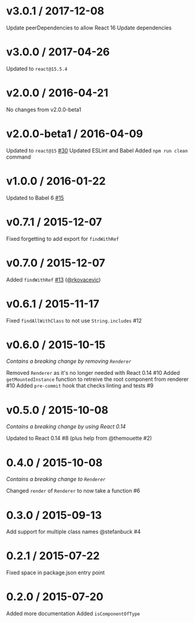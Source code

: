 
# v3.0.1 / 2017-12-08

Update peerDependencies to allow React 16
Update dependencies

# v3.0.0 / 2017-04-26

Updated to `react@15.5.4`

# v2.0.0 / 2016-04-21

No changes from v2.0.0-beta1

# v2.0.0-beta1 / 2016-04-09

Updated to `react@15` [#30](https://github.com/sheepsteak/react-shallow-testutils/pull/30)
Updated ESLint and Babel
Added `npm run clean` command

# v1.0.0 / 2016-01-22

Updated to Babel 6 [#15](https://github.com/sheepsteak/react-shallow-testutils/pull/15)

# v0.7.1 / 2015-12-07

Fixed forgetting to add export for `findWithRef`

# v0.7.0 / 2015-12-07

Added `findWithRef` [#13](https://github.com/sheepsteak/react-shallow-testutils/pull/13) ([@rkovacevic](https://github.com/rkovacevic))

# v0.6.1 / 2015-11-17

Fixed `findAllWithClass` to not use `String.includes` #12

# v0.6.0 / 2015-10-15

_Contains a breaking change by removing `Renderer`_

Removed `Renderer` as it's no longer needed with React 0.14 #10
Added `getMountedInstance` function to retreive the root component from renderer #10
Added `pre-commit` hook that checks linting and tests #9

# v0.5.0 / 2015-10-08

_Contains a breaking change by using React 0.14_

Updated to React 0.14 #8 (plus help from @themouette #2)

# 0.4.0 / 2015-10-08

_Contains a breaking change to `Renderer`_

Changed `render` of `Renderer` to now take a function #6

# 0.3.0 / 2015-09-13

Add support for multiple class names @stefanbuck #4

# 0.2.1 / 2015-07-22

Fixed space in package.json entry point

# 0.2.0 / 2015-07-20

Added more documentation
Added `isComponentOfType`

